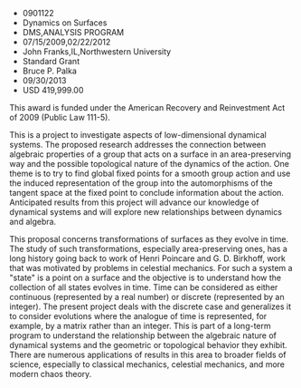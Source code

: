 
* 0901122
* Dynamics on Surfaces
* DMS,ANALYSIS PROGRAM
* 07/15/2009,02/22/2012
* John Franks,IL,Northwestern University
* Standard Grant
* Bruce P. Palka
* 09/30/2013
* USD 419,999.00

This award is funded under the American Recovery and Reinvestment Act of 2009
(Public Law 111-5).

This is a project to investigate aspects of low-dimensional dynamical systems.
The proposed research addresses the connection between algebraic properties of a
group that acts on a surface in an area-preserving way and the possible
topological nature of the dynamics of the action. One theme is to try to find
global fixed points for a smooth group action and use the induced representation
of the group into the automorphisms of the tangent space at the fixed point to
conclude information about the action. Anticipated results from this project
will advance our knowledge of dynamical systems and will explore new
relationships between dynamics and algebra.

This proposal concerns transformations of surfaces as they evolve in time. The
study of such transformations, especially area-preserving ones, has a long
history going back to work of Henri Poincare and G. D. Birkhoff, work that was
motivated by problems in celestial mechanics. For such a system a "state" is a
point on a surface and the objective is to understand how the collection of all
states evolves in time. Time can be considered as either continuous (represented
by a real number) or discrete (represented by an integer). The present project
deals with the discrete case and generalizes it to consider evolutions where the
analogue of time is represented, for example, by a matrix rather than an
integer. This is part of a long-term program to understand the relationship
between the algebraic nature of dynamical systems and the geometric or
topological behavior they exhibit. There are numerous applications of results in
this area to broader fields of science, especially to classical mechanics,
celestial mechanics, and more modern chaos theory.
